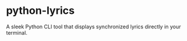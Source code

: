 # python-lyrics
A sleek Python CLI tool that displays synchronized lyrics directly in your terminal.
